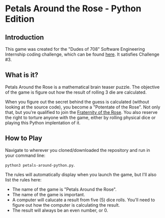 # Petals Around the Rose - Python Edition

## Introduction

This game was created for the "Dudes of 708" Software Engineering Internship coding challenge, which can be found [here](challenge/Dudes-of-708.pdf). It satisfies Challenge #3.

## What is it?

Petals Around the Rose is a mathematical brain teaser puzzle. The objective of the game is figure out how the result of rolling 3 die are calculated.

When you figure out the secret behind the guess is calculated (without looking at the source code), you become a "Potentate of the Rose". Not only that, but you're qualified to join the [Fraternity of the Rose](http://www.borrett.id.au/computing/petals-frat.htm). You also reserve the right to torture anyone with the game, either by rolling physical dice or playing this Python implentation of it.

## How to Play
Navigate to wherever you cloned/downloaded the repository and run in your command line: 

`python3 petals-around-python.py`.

The rules will automatically display when you launch the game, but I'll also list the rules here:

- The name of the game is "Petals Around the Rose".
- The name of the game is important.
- A computer will calucate a result from five (5) dice rolls. You'll need to figure out how the computer is calculating the result.
- The result will always be an even number, or 0.


